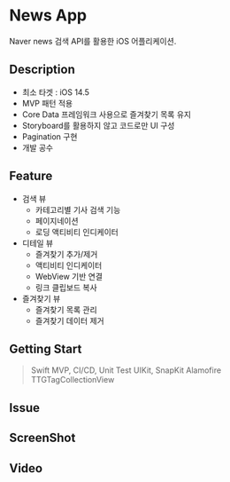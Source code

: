 # News App
Naver news 검색 API를 활용한 iOS 어플리케이션.

## Description
+ 최소 타겟 : iOS 14.5
+ MVP 패턴 적용
+ Core Data 프레임워크 사용으로 즐겨찾기 목록 유지
+ Storyboard를 활용하지 않고 코드로만 UI 구성
+ Pagination 구현
+ 개발 공수

## Feature
+ 검색 뷰
  + 카테고리별 기사 검색 기능
  + 페이지네이션
  + 로딩 액티비티 인디케이터
+ 디테일 뷰
  + 즐겨찾기 추가/제거
  + 액티비티 인디케이터
  + WebView 기반 연결
  + 링크 클립보드 복사
+ 즐겨찾기 뷰
  + 즐겨찾기 목록 관리
  + 즐겨찾기 데이터 제거

## Getting Start
> Swift
MVP, CI/CD, Unit Test
UIKit, SnapKit
Alamofire
TTGTagCollectionView

## Issue


## ScreenShot


## Video
